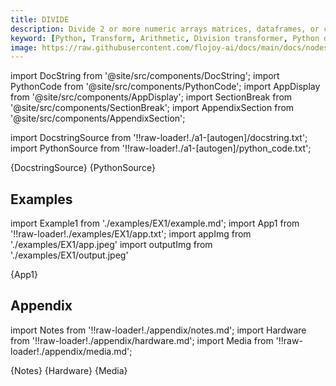 ```yaml
---
title: DIVIDE
description: Divide 2 or more numeric arrays matrices, dataframes, or constants element-wise.    When a constant is divided to an array or matrix, each element in the array or matrix will be increased by the constant value.
keyword: [Python, Transform, Arithmetic, Division transformer, Python division calculations, Data processing with division, Flojoy DIVIDE transformer, Streamline data analysis, Arithmetic transformations, Division calculation, Python data manipulation, Accurate data insights, DIVIDE transformation in Python]
image: https://raw.githubusercontent.com/flojoy-ai/docs/main/docs/nodes/TRANSFORMERS/ARITHMETIC/DIVIDE/examples/EX1/output.jpeg
---
```


[//]: # (Custom component imports)

import DocString from '@site/src/components/DocString';
import PythonCode from '@site/src/components/PythonCode';
import AppDisplay from '@site/src/components/AppDisplay';
import SectionBreak from '@site/src/components/SectionBreak';
import AppendixSection from '@site/src/components/AppendixSection';

[//]: # (Docstring)

import DocstringSource from '!!raw-loader!./a1-[autogen]/docstring.txt';
import PythonSource from '!!raw-loader!./a1-[autogen]/python_code.txt';

<DocString>{DocstringSource}</DocString>
<PythonCode GLink='TRANSFORMERS/ARITHMETIC/DIVIDE/DIVIDE.py'>{PythonSource}</PythonCode>

<SectionBreak />

[//]: # (Examples)

## Examples

import Example1 from './examples/EX1/example.md';
import App1 from '!!raw-loader!./examples/EX1/app.txt';
import appImg from './examples/EX1/app.jpeg'
import outputImg from './examples/EX1/output.jpeg'

<AppDisplay 
    nodeLabel='DIVIDE'
    appImg={appImg}
    outputImg={outputImg}
    >
    {App1}
</AppDisplay>

<Example1 />

<SectionBreak />

[//]: # (Appendix)

## Appendix

import Notes from '!!raw-loader!./appendix/notes.md';
import Hardware from '!!raw-loader!./appendix/hardware.md';
import Media from '!!raw-loader!./appendix/media.md';

<AppendixSection index={0} folderPath='nodes/TRANSFORMERS/ARITHMETIC/DIVIDE/appendix/'>{Notes}</AppendixSection>
<AppendixSection index={1} folderPath='nodes/TRANSFORMERS/ARITHMETIC/DIVIDE/appendix/'>{Hardware}</AppendixSection>
<AppendixSection index={2} folderPath='nodes/TRANSFORMERS/ARITHMETIC/DIVIDE/appendix/'>{Media}</AppendixSection>